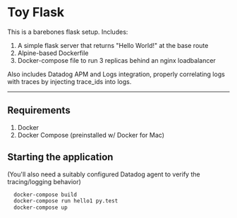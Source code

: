 # Toy Flask

This is a barebones flask setup. Includes:
1. A simple flask server that returns "Hello World!" at the base route
1. Alpine-based Dockerfile
1. Docker-compose file to run 3 replicas behind an nginx loadbalancer

Also includes Datadog APM and Logs integration, properly correlating logs with
traces by injecting trace_ids into logs.

----------

## Requirements

1. Docker
1. Docker Compose (preinstalled w/ Docker for Mac)

## Starting the application

(You'll also need a suitably configured Datadog agent to verify the
tracing/logging behavior)

```bash
  docker-compose build
  docker-compose run hello1 py.test
  docker-compose up
```
